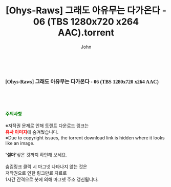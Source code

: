 ﻿---
layout: post
title:  "[Ohys-Raws] 그래도 아유무는 다가온다 - 06 (TBS 1280x720 x264 AAC).torrent"
author: John
categories: [ 애니메이션 ]
tags: [  ]
image:  
description: "[Ohys-Raws] 그래도 아유무는 다가온다 - 06 (TBS 1280x720 x264 AAC) torrent 정보 공유"
toc: true
toc_sticky: true
---

<br>
<div class="view-img">
<a class="view_image" href="http://torrentmobile62.com/bbs/view_image.php?fn=%2Fdata%2Ffile%2Fani%2F3735183265_ycOMwuSQ_2b746b756756d48592b4c96a95ce488e60baf745.jpg" target="_blank"><img alt="" class="img-tag" content="http://torrentmobile62.com/data/file/ani/3735183265_ycOMwuSQ_2b746b756756d48592b4c96a95ce488e60baf745.jpg" itemprop="image" src="http://torrentmobile62.com/data/file/ani/3735183265_ycOMwuSQ_2b746b756756d48592b4c96a95ce488e60baf745.jpg"/></a></div><div class="view-content" itemprop="description">
<p><span style="font-family:nanumsquareround;font-size:16px;font-weight:700;white-space:nowrap;background-color:rgb(255,255,255);">[Ohys-Raws] 그래도 아유무는 다가온다 - 06 (TBS 1280x720 x264 AAC)</span> </p> </div>
    
<br><br><br>
<p data-ke-size="size16"><b><span style="color: green;">주의사항</span></b><br /><br />※저작권 문제로 인해 토렌트 다운로드 링크는<br /><b><span style="color: red;">유사 이미지</span></b>에 숨겨뒀습니다.<br />※Due to copyright issues, the torrent download link is hidden where it looks like an image.<br /><br /><b>'설마'</b>싶은 것까지 확인해 보세요.<br /><br />숨김링크 클릭 시 마그넷 나타나지 않는 것은<br />저작권으로 인한 링크만료 자료로<br />1시간 간격으로 봇에 의해 마그넷 주소 갱신됩니다.</p>
